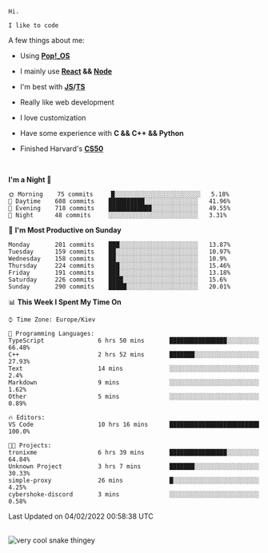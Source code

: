 ```
Hi.

I like to code
```

A few things about me:

-   Using **[Pop!\_OS](https://pop.system76.com/)**

-   I mainly use **[React](https://reactjs.org/) && [Node](https://nodejs.org/en/)**

-   I'm best with **[JS](https://www.javascript.com/)/[TS](https://www.typescriptlang.org/)**

-   Really like web development

-   I love customization

-   Have some experience with **C && C++ && Python**

-   Finished Harvard's **[CS50](https://cs50.harvard.edu)**

<br>

<!--START_SECTION:waka-->
**I'm a Night 🦉** 

```text
🌞 Morning    75 commits     █░░░░░░░░░░░░░░░░░░░░░░░░   5.18% 
🌆 Daytime    608 commits    ██████████░░░░░░░░░░░░░░░   41.96% 
🌃 Evening    718 commits    ████████████░░░░░░░░░░░░░   49.55% 
🌙 Night      48 commits     ░░░░░░░░░░░░░░░░░░░░░░░░░   3.31%

```
📅 **I'm Most Productive on Sunday** 

```text
Monday       201 commits    ███░░░░░░░░░░░░░░░░░░░░░░   13.87% 
Tuesday      159 commits    ██░░░░░░░░░░░░░░░░░░░░░░░   10.97% 
Wednesday    158 commits    ██░░░░░░░░░░░░░░░░░░░░░░░   10.9% 
Thursday     224 commits    ███░░░░░░░░░░░░░░░░░░░░░░   15.46% 
Friday       191 commits    ███░░░░░░░░░░░░░░░░░░░░░░   13.18% 
Saturday     226 commits    ████░░░░░░░░░░░░░░░░░░░░░   15.6% 
Sunday       290 commits    █████░░░░░░░░░░░░░░░░░░░░   20.01%

```


📊 **This Week I Spent My Time On** 

```text
⌚︎ Time Zone: Europe/Kiev

💬 Programming Languages: 
TypeScript               6 hrs 50 mins       ████████████████░░░░░░░░░   66.48% 
C++                      2 hrs 52 mins       ███████░░░░░░░░░░░░░░░░░░   27.93% 
Text                     14 mins             ░░░░░░░░░░░░░░░░░░░░░░░░░   2.4% 
Markdown                 9 mins              ░░░░░░░░░░░░░░░░░░░░░░░░░   1.62% 
Other                    5 mins              ░░░░░░░░░░░░░░░░░░░░░░░░░   0.89%

🔥 Editors: 
VS Code                  10 hrs 16 mins      █████████████████████████   100.0%

🐱‍💻 Projects: 
tronixme                 6 hrs 39 mins       ████████████████░░░░░░░░░   64.84% 
Unknown Project          3 hrs 7 mins        ███████░░░░░░░░░░░░░░░░░░   30.33% 
simple-proxy             26 mins             █░░░░░░░░░░░░░░░░░░░░░░░░   4.25% 
cybershoke-discord       3 mins              ░░░░░░░░░░░░░░░░░░░░░░░░░   0.58%

```


 Last Updated on 04/02/2022 00:58:38 UTC
<!--END_SECTION:waka-->

<br>

<img title="" src="https://raw.githubusercontent.com/Trunkelis/Trunkelis/output/github-contribution-grid-snake.svg" alt="very cool snake thingey" data-align="left">
